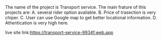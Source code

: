 The name of the project is Transport service.
The main frature of this projects are:
A. several rider option available.
B. Price of trasection is very chiper.
C. User can use Google map  to get better locational information.
D. Athentication is very high here.

live site link:https://transport-service-9934f.web.app